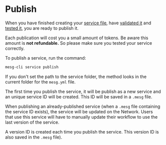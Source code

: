 # Publish

When you have finished creating your [service file](service-file.md), have [validated it](validate.md) and [tested it](test.md), you are ready to publish it.

Each publication will cost you a small amount of tokens. Be aware this amount is **not refundable.** So please make sure you tested your service correctly.

To publish a service, run the command:

```bash
mesg-cli service publish
```

If you don't set the path to the service folder, the method looks in the current folder for the `mesg.yml` file.

The first time you publish the service, it will be publish as a new service and an unique service ID will be created. This ID will be saved in a `.mesg` file.

When publishing an already-published service \(when a `.mesg` file containing the service ID exists\), the service will be updated on the Network. Users that use this service will have to manually update their workflow to use the last version of the service.

A version ID is created each time you publish the service. This version ID is also saved in the `.mesg` file\).


